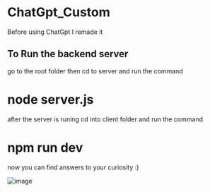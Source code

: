# ChatGpt_Custom
Before using ChatGpt I remade it 
## To Run the backend server 
go to the root folder then cd to server and run the command 
# node server.js
after the server is runing cd into client folder and run the command 
# npm run dev

now you can find answers to your curiosity :)

![image](https://user-images.githubusercontent.com/87909132/225722077-3a0a466f-cbef-45a4-8387-a0c42ee2afb0.png)

